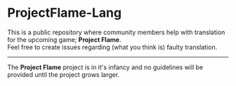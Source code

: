 # ProjectFlame-Lang

This is a public repository where community members help with translation for the upcoming game; **Project Flame**.  
Feel free to create issues regarding (what you think is) faulty translation.

***

The **Project Flame** project is in it's infancy and no guidelines will be provided until the project grows larger.

